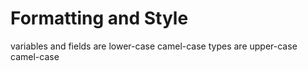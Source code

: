 # Formatting and Style

variables and fields are lower-case camel-case
types are upper-case camel-case
